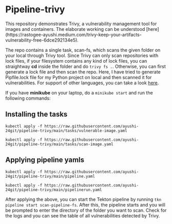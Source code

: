 
<h1>
Pipeline-trivy

</h1>
This repository demonstrates Trivy, a vulnerability management tool for images and containers. The elaborate working can be understood [here](https://rastogee-ayushi.medium.com/trivy-keep-your-artifacts-vulnerability-free-6dce292134e5).  

The repo contains a single task, scan-fs, which scans the given folder on your local through Trivy tool. Since Trivy can only scan repositories with lock files, if your filesystem contains any kind of lock files, you can straightway **cd** inside the folder and do `trivy fs .`. Otherwise, you can first generate a lock file and then  scan the repo. Here, I have tried to generate Pipfile.lock file for my Python project on local and then scanned it for vulnerabilities. For support of other languages, you can take a look [here](https://aquasecurity.github.io/trivy/v0.18.3/vuln-detection/library/).

If you have **minikube** on your laptop, do a `minikube start` and run the following commands:

<h2>Installing the tasks</h2>  


  `kubectl apply -f https://raw.githubusercontent.com/ayushi-24git/pipeline-trivy/main/tasks/vulnerable-image.yaml`  
  
  `kubectl apply -f https://raw.githubusercontent.com/ayushi-24git/pipeline-trivy/main/tasks/scan-image.yaml`  
  


<h2>Applying pipeline yamls</h2>  


  `kubectl apply -f https://raw.githubusercontent.com/ayushi-24git/pipeline-trivy/main/pipeline.yaml`  
  
  `kubectl apply -f https://raw.githubusercontent.com/ayushi-24git/pipeline-trivy/main/pipelinerun.yaml`  
  
After applying the above, you can start the Tekton pipeline by running `tkn pipeline start scan-pipeline-fs`. After this, the pipeline starts and you will be prompted to enter the directory of the folder you want to scan. Check for the logs and you can see the table of all vulnerabilities detected by Trivy.
  
